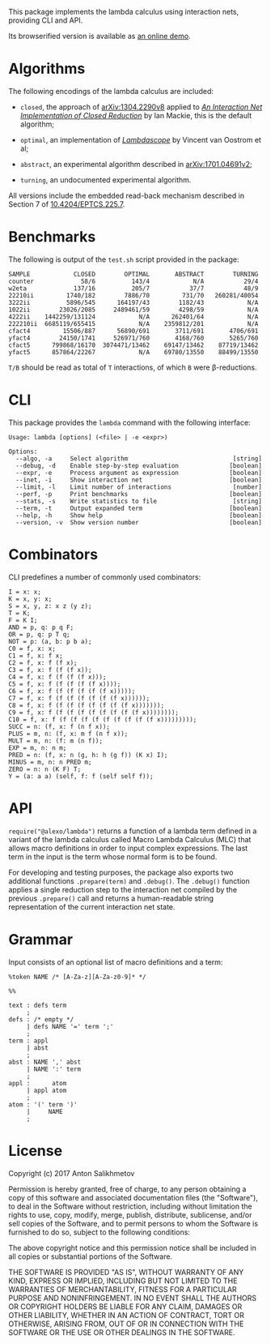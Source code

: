 This package implements the lambda calculus using
interaction nets, providing CLI and API.

Its browserified version is available as [an online demo][1].

[1]: https://codedot.github.io/lambda/

# Algorithms

The following encodings of the lambda calculus are included:

* `closed`, the approach of [arXiv:1304.2290v8][2] applied to
[_An Interaction Net Implementation of Closed Reduction_][3]
by Ian Mackie, this is the default algorithm;

* `optimal`, an implementation of
[_Lambdascope_][5] by Vincent van Oostrom et al;

* `abstract`, an experimental algorithm described in
[arXiv:1701.04691v2][6];

* `turning`, an undocumented experimental algorithm.

All versions include the embedded read-back mechanism described
in Section 7 of [10.4204/EPTCS.225.7][4].

[2]: https://arxiv.org/abs/1304.2290v8
[3]: http://dx.doi.org/10.1007/978-3-642-24452-0_3
[4]: http://dx.doi.org/10.4204/EPTCS.225.7
[5]: http://www.phil.uu.nl/~oostrom/publication/pdf/lambdascope.pdf
[6]: https://arxiv.org/abs/1701.04691v2

# Benchmarks

The following is output of the `test.sh` script provided in the package:

```
SAMPLE            CLOSED        OPTIMAL       ABSTRACT        TURNING
counter             58/6          143/4            N/A           29/4
w2eta             137/16          205/7           37/7           48/9
22210ii         1740/182        7886/70         731/70   260281/40054
3222ii          5896/545      164197/43        1182/43            N/A
1022ii        23026/2085     2489461/59        4298/59            N/A
4222ii    1442259/131124            N/A      262401/64            N/A
222210ii  6685119/655415            N/A    2359812/201            N/A
cfact4         15506/887      56890/691       3711/691       4706/691
yfact4        24150/1741     526971/760       4168/760       5265/760
cfact5      799868/16170  3074471/13462    69147/13462    87719/13462
yfact5      857864/22267            N/A    69780/13550    88499/13550
```

`T/B` should be read as total of `T` interactions,
of which `B` were β-reductions.

# CLI

This package provides the `lambda` command with the following interface:

```
Usage: lambda [options] (<file> | -e <expr>)

Options:
  --algo, -a     Select algorithm                             [string]
  --debug, -d    Enable step-by-step evaluation              [boolean]
  --expr, -e     Process argument as expression              [boolean]
  --inet, -i     Show interaction net                        [boolean]
  --limit, -l    Limit number of interactions                 [number]
  --perf, -p     Print benchmarks                            [boolean]
  --stats, -s    Write statistics to file                     [string]
  --term, -t     Output expanded term                        [boolean]
  --help, -h     Show help                                   [boolean]
  --version, -v  Show version number                         [boolean]

```

# Combinators

CLI predefines a number of commonly used combinators:

```
I = x: x;
K = x, y: x;
S = x, y, z: x z (y z);
T = K;
F = K I;
AND = p, q: p q F;
OR = p, q: p T q;
NOT = p: (a, b: p b a);
C0 = f, x: x;
C1 = f, x: f x;
C2 = f, x: f (f x);
C3 = f, x: f (f (f x));
C4 = f, x: f (f (f (f x)));
C5 = f, x: f (f (f (f (f x))));
C6 = f, x: f (f (f (f (f (f x)))));
C7 = f, x: f (f (f (f (f (f (f x))))));
C8 = f, x: f (f (f (f (f (f (f (f x)))))));
C9 = f, x: f (f (f (f (f (f (f (f (f x))))))));
C10 = f, x: f (f (f (f (f (f (f (f (f (f x)))))))));
SUCC = n: (f, x: f (n f x));
PLUS = m, n: (f, x: m f (n f x));
MULT = m, n: (f: m (n f));
EXP = m, n: n m;
PRED = n: (f, x: n (g, h: h (g f)) (K x) I);
MINUS = m, n: n PRED m;
ZERO = n: n (K F) T;
Y = (a: a a) (self, f: f (self self f));
```

# API

`require("@alexo/lambda")` returns a function of a lambda term defined
in a variant of the lambda calculus called Macro Lambda Calculus (MLC)
that allows macro definitions in order to input complex expressions.
The last term in the input is the term whose normal form is to be found.

For developing and testing purposes, the package also exports
two additional functions `.prepare(term)` and `.debug()`.
The `.debug()` function applies a single reduction step to
the interaction net compiled by the previous `.prepare()`
call and returns a human-readable string representation of
the current interaction net state.

# Grammar

Input consists of an optional list of macro definitions and a term:

```
%token NAME /* [A-Za-z][A-Za-z0-9]* */

%%

text : defs term
     ;
defs : /* empty */
     | defs NAME '=' term ';'
     ;
term : appl
     | abst
     ;
abst : NAME ',' abst
     | NAME ':' term
     ;
appl :      atom
     | appl atom
     ;
atom : '(' term ')'
     |     NAME
     ;
```

# License

Copyright (c) 2017 Anton Salikhmetov

Permission is hereby granted, free of charge, to any person obtaining a copy
of this software and associated documentation files (the "Software"), to deal
in the Software without restriction, including without limitation the rights
to use, copy, modify, merge, publish, distribute, sublicense, and/or sell
copies of the Software, and to permit persons to whom the Software is
furnished to do so, subject to the following conditions:

The above copyright notice and this permission notice shall be included in
all copies or substantial portions of the Software.

THE SOFTWARE IS PROVIDED "AS IS", WITHOUT WARRANTY OF ANY KIND, EXPRESS OR
IMPLIED, INCLUDING BUT NOT LIMITED TO THE WARRANTIES OF MERCHANTABILITY,
FITNESS FOR A PARTICULAR PURPOSE AND NONINFRINGEMENT.  IN NO EVENT SHALL THE
AUTHORS OR COPYRIGHT HOLDERS BE LIABLE FOR ANY CLAIM, DAMAGES OR OTHER
LIABILITY, WHETHER IN AN ACTION OF CONTRACT, TORT OR OTHERWISE, ARISING FROM,
OUT OF OR IN CONNECTION WITH THE SOFTWARE OR THE USE OR OTHER DEALINGS IN
THE SOFTWARE.
